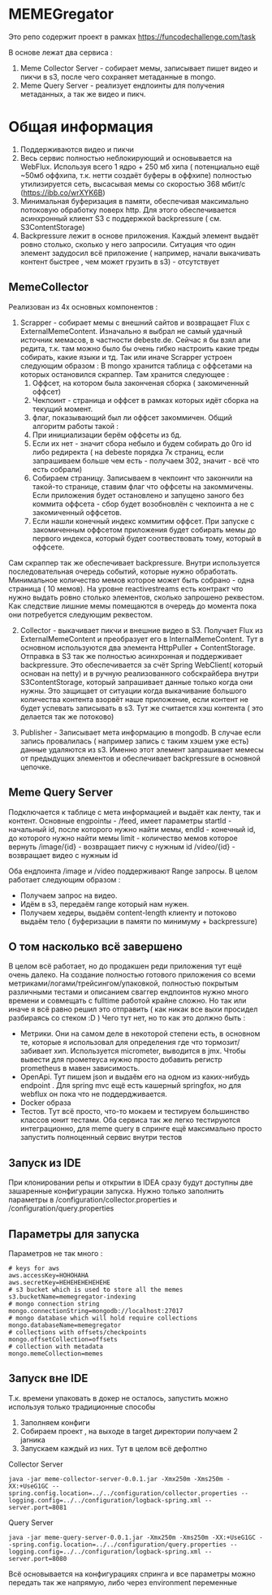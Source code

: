 # MEMEGregator

Это репо содержит проект в рамках
https://funcodechallenge.com/task


В основе лежат два сервиса :
1. Meme Collector Server - собирает мемы, записывает пишет видео и пикчи в s3, после чего сохраняет
метаданные в mongo.
2. Meme Query Server - реализует ендпоинты для получения метаданных, а так же видео и пикч.

# Общая информация

1. Поддерживаются видео и пикчи
1. Весь сервис полностью неблокирующий и основывается на WebFlux.
Используя всего 1 ядро + 250 мб хипа ( потенциально ещё ~50мб оффхипа, т.к. нетти создаёт буферы в оффхипе)
полностью утилизируется сеть, высасывая мемы со скоростью 368 мбит/с (https://ibb.co/wrXYK6B)
1. Минимальная буферизация в памяти, обеспечивая максимально потоковую обработку поверх http.
Для этого обеспечивается асинхронный клиент S3 с поддержкой backpressure ( см. S3ContentStorage)
1. Backpressure лежит в основе приложения. Каждый элемент выдаёт ровно столько, сколько у него запросили.
 Ситуация что один элемент задудосил всё приложение ( например, начали выкачивать  контент быстрее , чем может грузить в s3) - отсутствует


## MemeCollector
Реализован из 4х основных компонентов :
1. Scrapper - собирает мемы с внешний сайтов и возвращает Flux с ExternalMemeContent. Изначально я выбрал не самый удачный источник мемасов,
в частности debeste.de. Сейчас я бы взял апи редита, т.к. там можно было бы очень гибко настроить какие треды собирать, какие языки и тд.
Так или иначе Scrapper устроен следующим образом : В mongo хранится таблица с оффсетами на которых остановился скраппер.
Там хранится следующее :
    1. Оффсет, на котором была законченая сборка ( закомиченный оффсет)
    1. Чекпоинт - страница и оффсет в рамках которых идёт сборка на текущий момент.
    1. флаг, показывающий был ли оффсет закоммичен.
    Общий алгоритм работы такой :
    1. При инициализации берём оффсеты из бд.
    1. Если их нет - значит сбора небыло и будем собирать до 0го id либо редиректа
    ( на debeste порядка 7к страниц, если запрашиваем больше чем есть - получаем 302, значит - всё что есть собрали)
    1. Собираем страницу. Записываем в чекпоинт что закончили на такой-то странице, ставим флаг что оффсеты на закоммичены.
    Если приложения будет остановлено и запущено заного без коммита оффсета - сбор будет возобновлён
    с чекпоинта а не с закомиченный оффсетов.
    1. Если нашли конечный индекс коммитим оффсет.
    При запуске с закомиченным оффсетом приложения будет собирать мемы до первого индекса, который будет соотвествовать тому, который в оффсете.

Сам скраппер так же обеспечивает backpressure. Внутри используется последовательная очередь событий, которые нужно обработать.
Минимальное количество мемов которое может быть собрано - одна страница ( 10 мемов).
На уровне reactivestreams есть контракт что нужно выдать ровно столько элементов, сколько запрошено реквестом.
Как следствие лишние мемы помещаются в очередь до момента пока они потребуется следующим реквестом.

2. Collector - выкачивает пикчи и внешние видео в S3. Получает Flux из ExternalMemeContent и преобразует его в InternalMemeContent.
Тут в основном используются два элемента HttpPuller + ContentStorage. Отправка в S3 так же полностью асинхронная и поддерживает backpressure.
Это обеспечивается за счёт Spring WebClient( который основан на netty) и в ручную реализованного собскрайбера внутри S3ContentStorage,
 который запрашивает данные только когда они нужны. Это защищает от ситуации когда выкачивание большого количества контента взорвёт наше приложение,
 если контент не будет успевать записывать в s3.
 Тут же считается хэш контента ( это делается так же потоково)

3. Publisher - Записывает мета информацию в mongodb. В случае если запись провалилась ( например запись с таким хэшем уже есть)
данные удаляются из s3. Именно этот элемент запрашивает мемесы от предыдущих элементов и обеспечивает backpressure в основной цепочке.

## Meme Query Server
Подключается к таблице с мета информацией и выдаёт как ленту, так и контент.
Основные engpointы -
  /feed, имеет параметры startId - начальный id, после которого нужно найти мемы,
  endId - конечный id, до которого нужно найти мемы
  limit - количество мемов которое вернуть
  /image/{id} - возвращает пикчу с нужным id
  /video/{id} - возвращает видео с нужным id

  Оба ендпоинта /image и /video поддерживают Range запросы. В целом работает следующим образом :
  * Получаем запрос на видео.
  * Идём в s3, передаём range который нам нужен.
  * Получаем хедеры, выдаём content-length клиенту и потоково выдаём тело
  ( буферизации в памяти по минимуму + backpressure)



## О том насколько всё завершено
В целом всё работает, но до продакшен реди приложения тут ещё очень далеко.
На создание полностью готового приложения со всеми метриками/логами/трейсингом/упаковкой,
 полностью покрытым различными тестами и описанием сваггер ендпоинтов нужно много времени и совмещать
 с fulltime работой крайне сложно. Но так или иначе я всё равно решил это отправить ( как никак все выхи просидел разбираясь со стеком :D )
Чего тут нет, но то как это должно быть :
* Метрики. Они на самом деле в некоторой степени есть, в основном те, которые я использовал для определения
  где что тормозит/забивает хип. Используется micrometer, выводится в jmx.
  Чтобы вывести для прометеуса нужно просто добавить регистр prometheus в мавен зависимость.
* OpenApi. Тут пишем json и выдаём его на одном из каких-нибудь endpoint . Для spring mvc ещё есть кашерный springfox, но для webflux он пока что не поддердживается.
* Docker образа
* Тестов. Тут всё просто, что-то мокаем и тестируем большинство классов юнит тестами. Оба сервиса так же легко тестируются интеграционно,
для meme query в спринге ещё максимально просто запустить полноценный сервис внутри тестов


## Запуск из IDE
При клонировании репы и открытии в IDEA сразу будут доступны две зашаренные конфигурации запуска.
Нужно только заполнить параметры в /configuration/collector.properties и /configuration/query.properties

## Параметры для запуска
Параметров не так много :
```
# keys for aws
aws.accessKey=HOHOHAHA
aws.secretKey=HEHEHEHEHEHEHE
# s3 bucket which is used to store all the memes
s3.bucketName=memegregator-indexing
# mongo connection string
mongo.connectionString=mongodb://localhost:27017
# mongo database which will hold require collections
mongo.databaseName=memegregator
# collections with offsets/checkpoints
mongo.offsetCollection=offsets
# collection with metadata
mongo.memeCollection=memes
```

## Запуск вне IDE
Т.к. времени упаковать в докер не осталось, запустить можно используя только традиционные способы
1) Заполняем конфиги
2) Собираем проект , на выходе в target директории получаем 2 jarника
3) Запускаем каждый из них. Тут в целом всё дефолтно

Collector Server
```
java -jar meme-collector-server-0.0.1.jar -Xmx250m -Xms250m -XX:+UseG1GC --spring.config.location=../../configuration/collector.properties --logging.config=../../configuration/logback-spring.xml --server.port=8081
```

Query Server
```
java -jar meme-query-server-0.0.1.jar -Xmx250m -Xms250m -XX:+UseG1GC --spring.config.location=../../configuration/query.properties --logging.config=../../configuration/logback-spring.xml --server.port=8080
```

Всё основывается на конфигурациях спринга и все параметры можно передать так же напрямую, либо через environment переменные